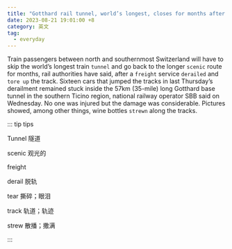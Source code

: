 ```yaml
---
title: "Gotthard rail tunnel, world’s longest, closes for months after Swiss derailment"
date: 2023-08-21 19:01:00 +8
category: 英文
tag:
  - everyday
---
```


Train passengers between north and southernmost Switzerland will have to skip the world’s longest train `tunnel` and go back to the longer `scenic` route for months, rail authorities have said, after a `freight` service `derailed` and `tore up` the track. Sixteen cars that jumped the tracks in last Thursday’s derailment remained stuck inside the 57km (35-mile) long Gotthard base tunnel in the southern Ticino region, national railway operator SBB said on Wednesday. No one was injured but the damage was considerable. Pictures showed, among other things, wine bottles `strewn` along the tracks.

::: tip tips

Tunnel 隧道

scenic 观光的

freight

derail 脱轨

tear 撕碎；眼泪

track 轨道；轨迹

strew 散播；撒满

:::
